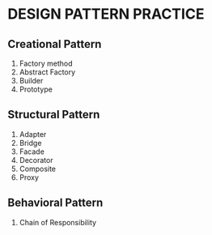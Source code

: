 # DESIGN PATTERN PRACTICE

## Creational Pattern
1. Factory method
2. Abstract Factory
3. Builder
4. Prototype

## Structural Pattern
1. Adapter
2. Bridge
3. Facade
4. Decorator
5. Composite
6. Proxy

## Behavioral Pattern
1. Chain of Responsibility